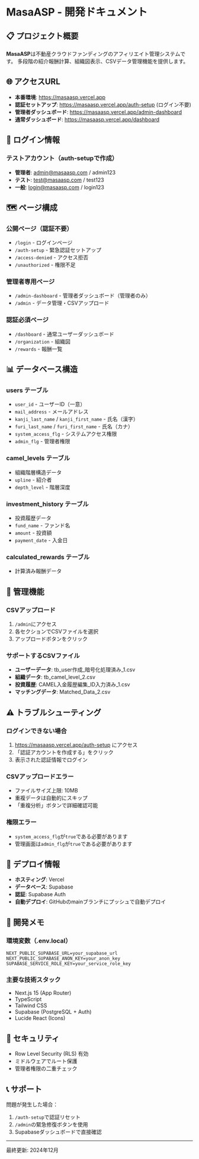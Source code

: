 # MasaASP - 開発ドキュメント

## 📋 プロジェクト概要

**MasaASP**は不動産クラウドファンディングのアフィリエイト管理システムです。
多段階の紹介報酬計算、組織図表示、CSVデータ管理機能を提供します。

## 🌐 アクセスURL

- **本番環境**: https://masaasp.vercel.app
- **認証セットアップ**: https://masaasp.vercel.app/auth-setup (ログイン不要)
- **管理者ダッシュボード**: https://masaasp.vercel.app/admin-dashboard
- **通常ダッシュボード**: https://masaasp.vercel.app/dashboard

## 👤 ログイン情報

### テストアカウント（auth-setupで作成）
- **管理者**: admin@masaasp.com / admin123
- **テスト**: test@masaasp.com / test123
- **一般**: login@masaasp.com / login123

## 🗺️ ページ構成

### 公開ページ（認証不要）
- `/login` - ログインページ
- `/auth-setup` - 緊急認証セットアップ
- `/access-denied` - アクセス拒否
- `/unauthorized` - 権限不足

### 管理者専用ページ
- `/admin-dashboard` - 管理者ダッシュボード（管理者のみ）
- `/admin` - データ管理・CSVアップロード

### 認証必須ページ
- `/dashboard` - 通常ユーザーダッシュボード
- `/organization` - 組織図
- `/rewards` - 報酬一覧

## 📊 データベース構造

### users テーブル
- `user_id` - ユーザーID（一意）
- `mail_address` - メールアドレス
- `kanji_last_name` / `kanji_first_name` - 氏名（漢字）
- `furi_last_name` / `furi_first_name` - 氏名（カナ）
- `system_access_flg` - システムアクセス権限
- `admin_flg` - 管理者権限

### camel_levels テーブル
- 組織階層構造データ
- `upline` - 紹介者
- `depth_level` - 階層深度

### investment_history テーブル
- 投資履歴データ
- `fund_name` - ファンド名
- `amount` - 投資額
- `payment_date` - 入金日

### calculated_rewards テーブル
- 計算済み報酬データ

## 🔧 管理機能

### CSVアップロード
1. `/admin`にアクセス
2. 各セクションでCSVファイルを選択
3. アップロードボタンをクリック

### サポートするCSVファイル
- **ユーザーデータ**: tb_user作成_暗号化処理済み_1.csv
- **組織データ**: tb_camel_level_2.csv
- **投資履歴**: CAMEL入金履歴編集_ID入力済み_1.csv
- **マッチングデータ**: Matched_Data_2.csv

## ⚠️ トラブルシューティング

### ログインできない場合
1. https://masaasp.vercel.app/auth-setup にアクセス
2. 「認証アカウントを作成する」をクリック
3. 表示された認証情報でログイン

### CSVアップロードエラー
- ファイルサイズ上限: 10MB
- 重複データは自動的にスキップ
- 「重複分析」ボタンで詳細確認可能

### 権限エラー
- `system_access_flg`が`true`である必要があります
- 管理画面は`admin_flg`が`true`である必要があります

## 🚀 デプロイ情報

- **ホスティング**: Vercel
- **データベース**: Supabase
- **認証**: Supabase Auth
- **自動デプロイ**: GitHubのmainブランチにプッシュで自動デプロイ

## 📝 開発メモ

### 環境変数（.env.local）
```
NEXT_PUBLIC_SUPABASE_URL=your_supabase_url
NEXT_PUBLIC_SUPABASE_ANON_KEY=your_anon_key
SUPABASE_SERVICE_ROLE_KEY=your_service_role_key
```

### 主要な技術スタック
- Next.js 15 (App Router)
- TypeScript
- Tailwind CSS
- Supabase (PostgreSQL + Auth)
- Lucide React (Icons)

## 🔐 セキュリティ

- Row Level Security (RLS) 有効
- ミドルウェアでルート保護
- 管理者権限の二重チェック

## 📞 サポート

問題が発生した場合：
1. `/auth-setup`で認証リセット
2. `/admin`の緊急修復ボタンを使用
3. Supabaseダッシュボードで直接確認

---

最終更新: 2024年12月